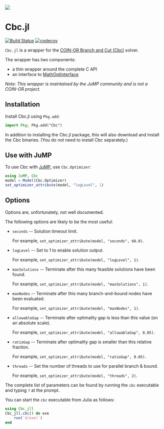 [![](https://www.coin-or.org/wordpress/wp-content/uploads/2014/08/COINOR.png)](https://www.coin-or.org)

# Cbc.jl

[![Build Status](https://github.com/jump-dev/Cbc.jl/workflows/CI/badge.svg?branch=master)](https://github.com/jump-dev/Cbc.jl/actions?query=workflow%3ACI)
[![codecov](https://codecov.io/gh/jump-dev/Cbc.jl/branch/master/graph/badge.svg)](https://codecov.io/gh/jump-dev/Cbc.jl)

`Cbc.jl` is a wrapper for the [COIN-OR Branch and Cut (Cbc)](https://projects.coin-or.org/Cbc)
solver.

The wrapper has two components:
 * a thin wrapper around the complete C API
 * an interface to [MathOptInterface](https://github.com/jump-dev/MathOptInterface)

*Note: This wrapper is maintained by the JuMP community and is not a COIN-OR
project.*

## Installation

Install Cbc.jl using `Pkg.add`:
```julia
import Pkg; Pkg.add("Cbc")
```

In addition to installing the Cbc.jl package, this will also download and
install the Cbc binaries. (You do not need to install Cbc separately.)

## Use with JuMP

To use Cbc with [JuMP](https://github.com/jump-dev/JuMP.jl), use `Cbc.Optimizer`:
```julia
using JuMP, Cbc
model = Model(Cbc.Optimizer)
set_optimizer_attribute(model, "logLevel", 1)
```

## Options

Options are, unfortunately, not well documented.

The following options are likely to be the most useful:

* `seconds` -- Solution timeout limit.

    For example, `set_optimizer_attribute(model, "seconds", 60.0)`.

* `logLevel` -- Set to 1 to enable solution output.

    For example, `set_optimizer_attribute(model, "logLevel", 1)`.

* `maxSolutions` -- Terminate after this many feasible solutions have been found.

    For example, `set_optimizer_attribute(model, "maxSolutions", 1)`.

* `maxNodes` -- Terminate after this many branch-and-bound nodes have been evaluated.

    For example, `set_optimizer_attribute(model, "maxNodes", 1)`.

* `allowableGap` -- Terminate after optimality gap is less than this value (on an absolute scale).

    For example, `set_optimizer_attribute(model, "allowableGap", 0.05)`.

* `ratioGap` -- Terminate after optimality gap is smaller than this relative fraction.

    For example, `set_optimizer_attribute(model, "ratioGap", 0.05)`.

* `threads` -- Set the number of threads to use for parallel branch & bound.

    For example, `set_optimizer_attribute(model, "threads", 2)`.

The complete list of parameters can be found by running the `cbc` executable and
typing `?` at the prompt.

You can start the `cbc` executable from Julia as follows:
```julia
using Cbc_jll
Cbc_jll.cbc() do exe
    run(`$(exe)`)
end
```
